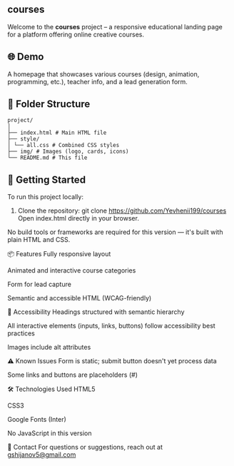 ## courses
Welcome to the **courses** project – a responsive educational landing page for a platform offering online creative courses.

## 🌐 Demo

A homepage that showcases various courses (design, animation, programming, etc.), teacher info, and a lead generation form.

## 📁 Folder Structure
```
project/
│
├── index.html # Main HTML file
├── style/
│ └── all.css # Combined CSS styles
├── img/ # Images (logo, cards, icons)
└── README.md # This file
```

## 🚀 Getting Started

To run this project locally:

1. Clone the repository:
   git clone https://github.com/Yevhenii199/courses
Open index.html directly in your browser.

No build tools or frameworks are required for this version — it's built with plain HTML and CSS.

📦 Features
Fully responsive layout

Animated and interactive course categories

Form for lead capture

Semantic and accessible HTML (WCAG-friendly)

📌 Accessibility
Headings structured with semantic hierarchy

All interactive elements (inputs, links, buttons) follow accessibility best practices

Images include alt attributes

⚠️ Known Issues
Form is static; submit button doesn't yet process data

Some links and buttons are placeholders (#)

🛠 Technologies Used
HTML5

CSS3

Google Fonts (Inter)

No JavaScript in this version

📧 Contact For questions or suggestions, reach out at gshijanov5@gmail.com